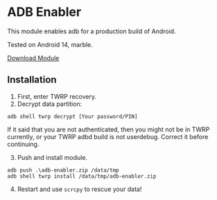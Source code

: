 # ADB Enabler
This module enables adb for a production build of Android.

Tested on Android 14, marble.

[Download Module](https://github.com/MicroCBer/adb-enabler/archive/refs/heads/master.zip)

## Installation
1. First, enter TWRP recovery.
2. Decrypt data partition:
```shell
adb shell twrp decrypt [Your password/PIN]
```
If it said that you are not authenticated, then you might not be in TWRP currently, or your TWRP adbd build is not userdebug. Correct it before continuing.

3. Push and install module.
```shell
adb push .\adb-enabler.zip /data/tmp
adb shell twrp install /data/tmp/adb-enabler.zip
```

4. Restart and use `scrcpy` to rescue your data!
